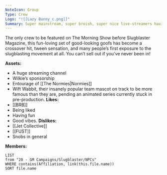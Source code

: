 ```yaml
---
NoteIcon: Group
Type: Crew
Logo: "![[Lazy Bunny_c.png]]"
Summary: Super mainstream, super broish, super nice live-streamers having their moment
---
```

The only crew to be featured on The Morning Show before Slugblaster Magazine, this fun-loving set of good-looking goofs has become a crossover hit, tween sensation, and many people’s first exposure to the slugblasting movement at all. You can’t sell out if you’ve never been in!

**Assets:**
- A huge streaming channel
- Wilkie’s sponsorship
- Entourage of [[The Normies|Normies]]
- Wift Wabbit, their insanely popular team mascot on track to be more famous than they are, pending an animated series currently stuck in pre-production.
**Likes:**
- [[BRB]]
- Being liked
- Having fun
- Good vibes.
**Dislikes:**
- [[Jet Collective]]
- [[FUST]]
- Snobs in general

**Members:**
```dataview
LIST
from "20 - GM Campaigns/Slugblaster/NPCs"
WHERE contains(Affiliation, link(this.file.name))
SORT file.name
```
